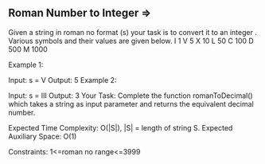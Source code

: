 Roman Number to Integer  =>
-----------------------


Given a string in roman no format (s)  your task is to convert it to an integer . Various symbols and their values are given below.
I 1
V 5
X 10
L 50
C 100
D 500
M 1000

Example 1:

Input:
s = V
Output: 5
Example 2:

Input:
s = III 
Output: 3
Your Task:
Complete the function romanToDecimal() which takes a string as input parameter and returns the equivalent decimal number. 

Expected Time Complexity: O(|S|), |S| = length of string S.
Expected Auxiliary Space: O(1)

Constraints:
1<=roman no range<=3999

